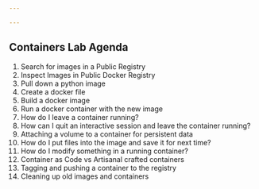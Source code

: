 ```yaml
---

---
```

<h2 id="containers-lab-agenda"><strong>Containers Lab Agenda</strong></h2>


<ol>
<li>Search for images in a Public Registry</li>
<li>Inspect Images in Public Docker Registry</li>
<li>Pull down a python image</li>
<li>Create a docker file</li>
<li>Build a docker image</li>
<li>Run a docker container with the new image</li>
<li>How do I leave a container running?</li>
<li>How can I quit an interactive session and leave the container running?</li>
<li>Attaching a volume to a container for persistent data</li>
<li>How do I put files into the image and save it for next time?</li>
<li>How do I modify something in a running container?</li>
<li>Container as Code vs Artisanal crafted containers</li>
<li>Tagging and pushing a container to the registry</li>
<li>Cleaning up old images and containers</li>
</ol>

